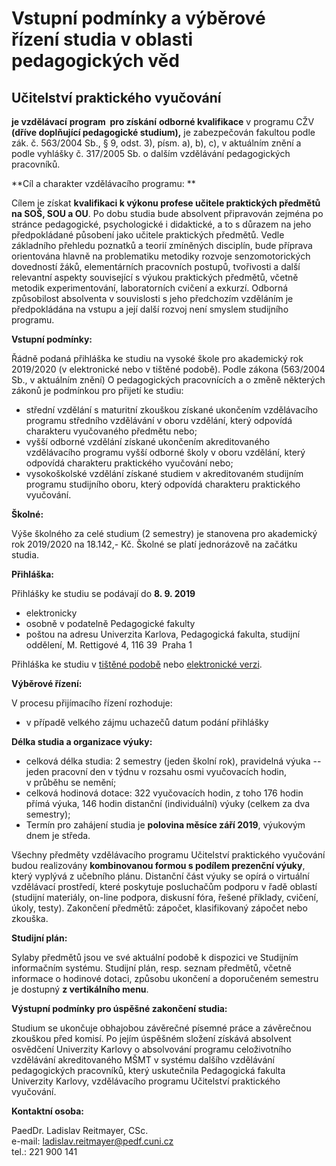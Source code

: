 # Vstupní podmínky a výběrové řízení studia v oblasti pedagogických věd

## Učitelství praktického vyučování

**je vzdělávací** **program  pro získání** **odborné kvalifikace** v
programu CŽV **(dříve doplňující pedagogické studium),** je zabezpečován
fakultou podle zák. č. 563/2004 Sb., § 9, odst. 3), písm. a), b), c), v
aktuálním znění a podle vyhlášky č. 317/2005 Sb. o dalším vzdělávání
pedagogických pracovníků.

**Cíl a charakter vzdělávacího programu: **

Cílem je získat **kvalifikaci k výkonu profese učitele praktických
předmětů na SOŠ, SOU a OU**. Po dobu studia bude absolvent připravován
zejména po stránce pedagogické, psychologické i didaktické, a to s
důrazem na jeho předpokládané působení jako učitele praktických
předmětů. Vedle základního přehledu poznatků a teorií zmíněných
disciplín, bude příprava orientována hlavně na problematiku metodiky
rozvoje senzomotorických dovedností žáků, elementárních pracovních
postupů, tvořivosti a další relevantní aspekty související s výukou
praktických předmětů, včetně metodik experimentování, laboratorních
cvičení a exkurzí. Odborná způsobilost absolventa v souvislosti s jeho
předchozím vzděláním je předpokládána na vstupu a její další rozvoj není
smyslem studijního programu.

<div>

****Vstupní podmínky:****

</div>

Řádně podaná přihláška ke studiu na vysoké škole pro akademický rok
2019/2020 (v elektronické nebo v tištěné podobě). Podle zákona (563/2004
Sb., v aktuálním znění) O pedagogických pracovnících a o změně některých
zákonů je podmínkou pro přijetí ke studiu:

-   střední vzdělání s maturitní zkouškou získané ukončením vzdělávacího
    programu středního vzdělávání v oboru vzdělání, který odpovídá
    charakteru vyučovaného předmětu nebo;
-   vyšší odborné vzdělání získané ukončením akreditovaného vzdělávacího
    programu vyšší odborné školy v oboru vzdělání, který odpovídá
    charakteru praktického vyučování nebo;
-   vysokoškolské vzdělání získané studiem v akreditovaném studijním
    programu studijního oboru, který odpovídá charakteru praktického
    vyučování.

<div>

**Školné:**

</div>

Výše školného za celé studium (2 semestry) je stanovena pro akademický
rok 2019/2020 na 18.142,- Kč. Školné se platí jednorázově na začátku
studia.

<div>

****Přihláška:****

</div>

<div>

Přihlášky ke studiu se podávají do **8. 9. 2019**

</div>

-   elektronicky
-   osobně v podatelně Pedagogické fakulty
-   poštou na adresu Univerzita Karlova, Pedagogická fakulta, studijní
    oddělení, M. Rettigové 4, 116 39  Praha 1

Přihláška ke studiu v [tištěné podobě](/podej.php?id_s=83) nebo
[elektronické
verzi](https://is.cuni.cz/studium/prijimacky/index.php?do=detail_kurz&cid=3360).

<div>

****Výběrové řízení:****

</div>

V procesu přijímacího řízení rozhoduje:

-   v případě velkého zájmu uchazečů datum podání přihlášky

<div>

****Délka studia a organizace výuky:****

</div>

-   celková délka studia: 2 semestry (jeden školní rok), pravidelná
    výuka -- jeden pracovní den v týdnu v rozsahu osmi vyučovacích
    hodin, v průběhu se nemění;
-   celková hodinová dotace: 322 vyučovacích hodin, z toho 176 hodin
    přímá výuka, 146 hodin distanční (individuální) výuky (celkem za dva
    semestry);
-   Termín pro zahájení studia je **polovina měsíce září 2019**,
    výukovým dnem je středa.

Všechny předměty vzdělávacího programu Učitelství praktického vyučování
budou realizovány **kombinovanou formou s podílem prezenční výuky**,
který vyplývá z učebního plánu. Distanční část výuky se opírá o
virtuální vzdělávací prostředí, které poskytuje posluchačům podporu v
řadě oblastí (studijní materiály, on-line podpora, diskusní fóra, řešené
příklady, cvičení, úkoly, testy). Zakončení předmětů: zápočet,
klasifikovaný zápočet nebo zkouška.

<div>

****Studijní plán:****

</div>

Sylaby předmětů jsou ve své aktuální podobě k dispozici ve Studijním
informačním systému. Studijní plán, resp. seznam předmětů, včetně
informace o hodinové dotaci, způsobu ukončení a doporučeném semestru je
dostupný **z vertikálního menu**.

<div>

****Výstupní podmínky pro úspěšné zakončení studia:****

</div>

Studium se ukončuje obhajobou závěrečné písemné práce a závěrečnou
zkouškou před komisí. Po jejím úspěšném složení získává absolvent
osvědčení Univerzity Karlovy o absolvování programu celoživotního
vzdělávání akreditovaného MŠMT v systému dalšího vzdělávání
pedagogických pracovníků, který uskutečnila Pedagogická fakulta
Univerzity Karlovy, vzdělávacího programu Učitelství praktického
vyučování.

<div>

****Kontaktní osoba:****

</div>

PaedDr. Ladislav Reitmayer, CSc.\
e-mail: <ladislav.reitmayer@pedf.cuni.cz>\
tel.: 221 900 141

 

